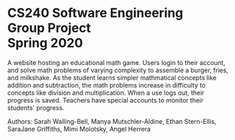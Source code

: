 # CS240 Software Engineering <br>Group Project <br>Spring 2020

A website hosting an educational math game. Users login to their account, and solve math problems of varying complexity to assemble a burger, fries, and milkshake. As the student learns simpler mathmatical concepts like addition and subtraction, the math problems increase in difficulty to concepts like division and multiplication. When a use logs out, their progress is saved. Teachers have special accounts to monitor their students' progress. 

Authors:
Sarah Walling-Bell, Manya Mutschler-Aldine, Ethan Stern-Ellis, SaraJane Griffiths, Mimi Molotsky, Angel Herrera 



